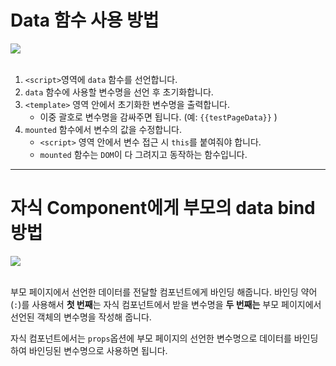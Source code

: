 <!-- prettier-ignore-start -->

# Data 함수 사용 방법

<div class="container-fluid mt-4">
    <div class=row>
        <div class="col-5 text-left">
            <img src="/guide-dev/img/fo/nuxt_data_1.png" class="img-thumbnail is-pd-10"/>
        </div>
    </div>
</div>
<br>

1. `<script>`영역에 `data` 함수를 선언합니다.
2. `data` 함수에 사용할 변수명을 선언 후 초기화합니다.
3. `<template>` 영역 안에서 초기화한 변수명을 출력합니다.
    - 이중 괄호로 변수명을 감싸주면 됩니다. (예: `{{testPageData}}` )
4. `mounted` 함수에서 변수의 값을 수정합니다.
    - `<script>` 영역 안에서 변수 접근 시 `this`를 붙여줘야 합니다.
    - `mounted` 함수는 `DOM`이 다 그려지고 동작하는 함수입니다.

---

# 자식 Component에게 부모의 data bind 방법

<div class="container-fluid mt-4">
    <div class=row>
        <div class="col-7 text-left">
            <img src="/guide-dev/img/fo/nuxt_bind_param_2.png" class="img-thumbnail is-pd-10"/>
        </div>
    </div>
</div>
<br>

부모 페이지에서 선언한 데이터를 전달할 컴포넌트에게 바인딩 해줍니다.
바인딩 약어(`:`)를 사용해서 **첫 번째**는 자식 컴포넌트에서 받을 변수명을
**두 번째는** 부모 페이지에서 선언된 객체의 변수명을 작성해 줍니다.
<br>

자식 컴포넌트에서는 `props`옵션에 부모 페이지의 선언한 변수명으로 데이터를 바인딩 하여
바인딩된 변수명으로 사용하면 됩니다.

<!-- prettier-ignore-end -->
